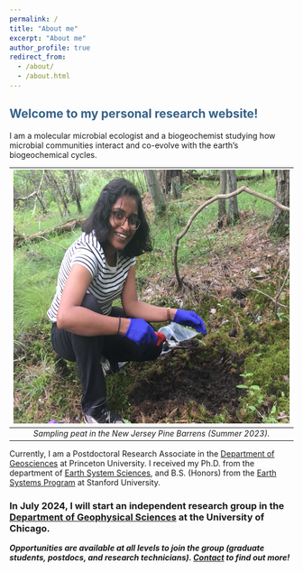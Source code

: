 ```yaml
---
permalink: /
title: "About me"
excerpt: "About me"
author_profile: true
redirect_from: 
  - /about/
  - /about.html
---
```


## <span style="color:#366188">Welcome to my personal research website!</span>


I am a molecular microbial ecologist and a biogeochemist studying how microbial communities interact and co-evolve with the earth’s biogeochemical cycles.

|<img src="../images/field_peat.jpeg" width="600" height="450">|
|:--:|
|*Sampling peat in the New Jersey Pine Barrens (Summer 2023).*|


Currently, I am a Postdoctoral Research Associate in the [Department of Geosciences](https://geosciences.princeton.edu/people/linta-reji#:-:text=linta%20reji) at Princeton University. 
I received my Ph.D. from the department of [Earth System Sciences](https://earthsystemscience.stanford.edu/), and B.S. (Honors) from the [Earth Systems Program](https://earthsystems.stanford.edu/) at Stanford University.


### In July 2024, I will start an independent research group in the [Department of Geophysical Sciences](https://geosci.uchicago.edu/people/linta-reji/) at the University of Chicago.

_**Opportunities are available at all levels to join the group (graduate students, postdocs, and research technicians). [Contact](mailto:lreji@princeton.edu) to find out more!**_
